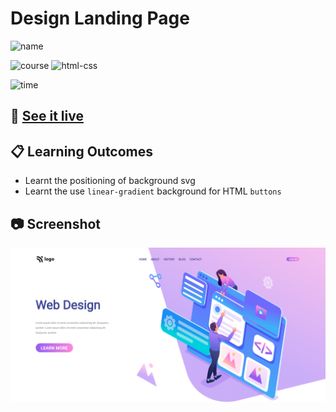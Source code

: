 # Design Landing Page

![name](https://img.shields.io/badge/Khurram-Iqbal-blue)

![course](https://img.shields.io/badge/-full--stack--js--bootcamp-red)
![html-css](https://img.shields.io/badge/HTML%20%2F%20CSS-Project--8-green)

![time](https://img.shields.io/badge/time--to--complete-6--hrs--approx.-yellowgreen)

## :link: [See it live](https://fullstack-js-bc-project-08.netlify.app/)


## :clipboard: Learning Outcomes 

- Learnt the positioning of background svg
- Learnt the use `linear-gradient` background for HTML `buttons`

## :camera: Screenshot

![screenshot](./screenshot.png)